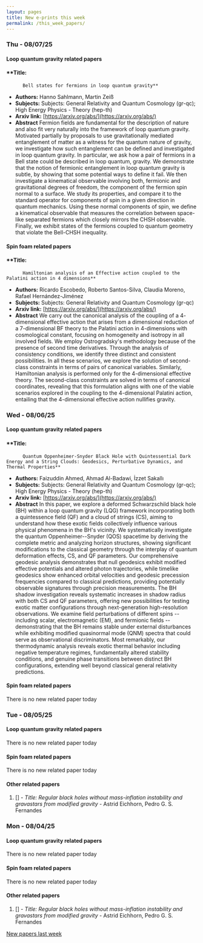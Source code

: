 ```yaml
---
layout: pages
title: New e-prints this week
permalink: /this_week_papers/
---
```




### Thu - 08/07/25

#### Loop quantum gravity related papers

#### **Title:
          Bell states for fermions in loop quantum gravity**
 - **Authors:** Hanno Sahlmann, Martin Zeiß
 - **Subjects:** Subjects:
General Relativity and Quantum Cosmology (gr-qc); High Energy Physics - Theory (hep-th)
 - **Arxiv link:** [https://arxiv.org/abs/](https://arxiv.org/abs/)
 - **Abstract**
 Fermion fields are fundamental for the description of nature and also fit very naturally into the framework of loop quantum gravity. Motivated partially by proposals to use gravitationally mediated entanglement of matter as a witness for the quantum nature of gravity, we investigate how such entanglement can be defined and investigated in loop quantum gravity. In particular, we ask how a pair of fermions in a Bell state could be described in loop quantum, gravity. We demonstrate that the notion of fermionic entanglement in loop quantum gravity is subtle, by showing that some potential ways to define it fail. We then investigate a kinematical observable involving both, fermionic and gravitational degrees of freedom, the component of the fermion spin normal to a surface. We study its properties, and compare it to the standard operator for components of spin in a given direction in quantum mechanics. Using these normal components of spin, we define a kinematical observable that measures the correlation between space-like separated fermions which closely mirrors the CHSH observable. Finally, we exhibit states of the fermions coupled to quantum geometry that violate the Bell-CHSH inequality. 

#### Spin foam related papers

#### **Title:
          Hamiltonian analysis of an Effective action coupled to the Palatini action in 4 dimensions**
 - **Authors:** Ricardo Escobedo, Roberto Santos-Silva, Claudia Moreno, Rafael Hernández-Jiménez
 - **Subjects:** Subjects:
General Relativity and Quantum Cosmology (gr-qc)
 - **Arxiv link:** [https://arxiv.org/abs/](https://arxiv.org/abs/)
 - **Abstract**
 We carry out the canonical analysis of the coupling of a $4$-dimensional effective action that arises from a dimensional reduction of a $7$-dimensional BF theory to the Palatini action in $4$-dimensions with cosmological constant, focusing on homogeneity and isotropy in all involved fields. We employ Ostrogradsky's methodology because of the presence of second time derivatives. Through the analysis of consistency conditions, we identify three distinct and consistent possibilities. In all these scenarios, we explore the solution of second-class constraints in terms of pairs of canonical variables. Similarly, Hamiltonian analysis is performed only for the $4$-dimensional effective theory. The second-class constraints are solved in terms of canonical coordinates, revealing that this formulation aligns with one of the viable scenarios explored in the coupling to the $4$-dimensional Palatini action, entailing that the $4$-dimensional effective action nullifies gravity. 

### Wed - 08/06/25

#### Loop quantum gravity related papers

#### **Title:
          Quantum Oppenheimer-Snyder Black Hole with Quintessential Dark Energy and a String Clouds: Geodesics, Perturbative Dynamics, and Thermal Properties**
 - **Authors:** Faizuddin Ahmed, Ahmad Al-Badawi, İzzet Sakallı
 - **Subjects:** Subjects:
General Relativity and Quantum Cosmology (gr-qc); High Energy Physics - Theory (hep-th)
 - **Arxiv link:** [https://arxiv.org/abs/](https://arxiv.org/abs/)
 - **Abstract**
 In this paper, we explore a deformed Schwarzschild black hole (BH) within a loop quantum gravity (LQG) framework incorporating both a quintessence field (QF) and a cloud of strings (CS), aiming to understand how these exotic fields collectively influence various physical phenomena in the BH's vicinity. We systematically investigate the quantum Oppenheimer--Snyder (QOS) spacetime by deriving the complete metric and analyzing horizon structures, showing significant modifications to the classical geometry through the interplay of quantum deformation effects, CS, and QF parameters. Our comprehensive geodesic analysis demonstrates that null geodesics exhibit modified effective potentials and altered photon trajectories, while timelike geodesics show enhanced orbital velocities and geodesic precession frequencies compared to classical predictions, providing potentially observable signatures through precision measurements. The BH shadow investigation reveals systematic increases in shadow radius with both CS and QF parameters, offering new possibilities for testing exotic matter configurations through next-generation high-resolution observations. We examine field perturbations of different spins -- including scalar, electromagnetic (EM), and fermionic fields -- demonstrating that the BH remains stable under external disturbances while exhibiting modified quasinormal mode (QNM) spectra that could serve as observational discriminators. Most remarkably, our thermodynamic analysis reveals exotic thermal behavior including negative temperature regimes, fundamentally altered stability conditions, and genuine phase transitions between distinct BH configurations, extending well beyond classical general relativity predictions. 

#### Spin foam related papers

There is no new related paper today 

### Tue - 08/05/25

#### Loop quantum gravity related papers

There is no new related paper today 

#### Spin foam related papers

There is no new related paper today 



#### Other related papers

1. [[]](https://arxiv.org/abs/) - *Title:
          Regular black holes without mass-inflation instability and gravastars from modified gravity* - Astrid Eichhorn, Pedro G. S. Fernandes



### Mon - 08/04/25

#### Loop quantum gravity related papers

There is no new related paper today 

#### Spin foam related papers

There is no new related paper today 



#### Other related papers

1. [[]](https://arxiv.org/abs/) - *Title:
          Regular black holes without mass-inflation instability and gravastars from modified gravity* - Astrid Eichhorn, Pedro G. S. Fernandes






[New papers last week]({{site.url}}/archived/weekly/pre-prints/2025/08/04/archived_weekly_papers.html)